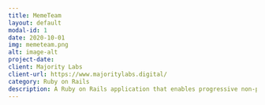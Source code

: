 ```yaml
---
title: MemeTeam
layout: default
modal-id: 1
date: 2020-10-01
img: memeteam.png
alt: image-alt
project-date:
client: Majority Labs
client-url: https://www.majoritylabs.digital/
category: Ruby on Rails
description: A Ruby on Rails application that enables progressive non-profits to coordinate and organize their activists online. Create and organize your content, send it to activists to post online, and provide them with conversation guidelines to canvass their social networks.
---
```

